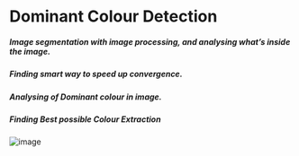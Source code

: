 # Dominant Colour Detection
##### Image segmentation with image processing, and analysing what’s inside the image.
##### Finding smart way to speed up convergence.
##### Analysing of Dominant colour in image.
##### Finding Best possible Colour Extraction
![image](https://user-images.githubusercontent.com/83702433/150639297-cb16db48-362b-4de3-94ed-7171211a55e9.png)

